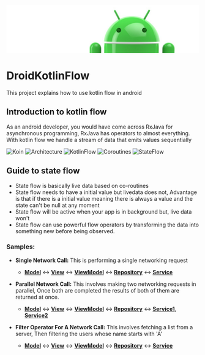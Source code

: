 ![TestDrivenDevelopmentInAndroid](documentation/images/Logo-new.png)

# DroidKotlinFlow
This project explains how to use kotlin flow in android 

## Introduction to kotlin flow 
As an android developer, you would have come across RxJava for asynchronous programming, RxJava has operators to almost everything. With kotlin flow we handle a stream of data that emits values sequentially 



![Koin](https://img.shields.io/badge/Koin-Dependency%20Injection-orange)
![Architecture](https://img.shields.io/badge/MVVM-Architecture-red)
![KotlinFlow](https://img.shields.io/badge/KotlinFlow-API-yellowgreen)
![Coroutines](https://img.shields.io/badge/Coroutines-API-green)
![StateFlow](https://img.shields.io/badge/StateFlow-API-green)


## Guide to state flow 
* State flow is basically live data based on co-routines
* State flow needs to have a initial value but livedata does not, Advantage is that if there is a initial value meaning there is always a value and the state can't be null at any moment
* State flow will be active when your app is in background but, live data won't
* State flow can use powerful flow operators by transforming the data into something new before being observed. 


### Samples:
* **Single Network Call:**  This is performing a single networking request
    * **[Model](app/src/main/java/com/demo/flow/models/ApiUser.kt)**
      <->
      **[View](app/src/main/java/com/demo/flow/view/fragments/SingleNetworkCallFragment.kt)**
      <->
      **[ViewModel](app/src/main/java/com/demo/flow/viewmodels/SingleNetworkCallViewModel.kt)**
      <->
      **[Repository](app/src/main/java/com/demo/flow/network/repository/UsersRepository.kt)**
      <->
      **[Service](app/src/main/java/com/demo/flow/network/services/UserListService.kt)**
      
* **Parallel Network Call:**  This involves making two networking requests in parallel, Once both are completed the results of both of them are returned at once.
    * **[Model](app/src/main/java/com/demo/flow/models/ApiUser.kt)**
      <->
      **[View](app/src/main/java/com/demo/flow/view/fragments/SingleNetworkCallFragment.kt)**
      <->
      **[ViewModel](app/src/main/java/com/demo/flow/viewmodels/ParallelNetworkCallViewModel.kt)**
      <->
      **[Repository](app/src/main/java/com/demo/flow/network/repository/UsersRepository.kt)**
      <->
      **[Service1](app/src/main/java/com/demo/flow/network/services/UserListService.kt)**,
      **[Service2](app/src/main/java/com/demo/flow/network/services/MoreUsersListService.kt)**
      
* **Filter Operator For A Network Call:**  This involves fetching a list from a server, Then filtering the users whose name starts with 'A'
    * **[Model](app/src/main/java/com/demo/flow/models/ApiUser.kt)**
      <->
      **[View](app/src/main/java/com/demo/flow/view/fragments/OperatorFilterFragment.kt)**
      <->
      **[ViewModel](app/src/main/java/com/demo/flow/viewmodels/OperatorFilterViewModel.kt)**
      <->
      **[Repository](app/src/main/java/com/demo/flow/network/repository/UsersRepository.kt)**
      <->
      **[Service](app/src/main/java/com/demo/flow/network/services/UserListService.kt)**
    
    